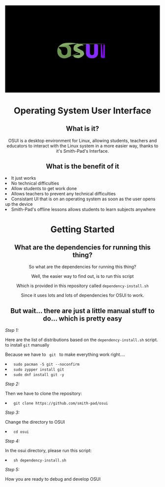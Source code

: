 <img src="./osui-logo.png"></img>


<h1 align="center">Operating System User Interface </h1>



<h2 align="center">What is it?</h2>

<p align="center">
OSUI is a desktop environment for Linux, allowing students, teachers and 
educators to interact with the Linux system in a more easier way, thanks
to it's Smith-Pad's Interface.
</p>


<h2 align="center">What is the benefit of it</h2>

<li> It just works </li>
<li> No technical difficulties </li>
<li> Allow students to get work done </li>
<li> Allows teachers to prevent any technical difficulties </li>
<li> Consistant UI that is on an operating system as soon as the user opens up the device</li>
<li> Smith-Pad's offline lessons allows students to learn subjects anywhere </li>

<h1 align="center">Getting Started</h1>
<h2 align="center">What are the dependencies for running this thing?</h2>
<p align="center">
So what are the dependencies for running this thing? 
</p>

<p align="center">
Well, the easier way to find out, is to run this script 
</p>

<p align="center">
Which is provided in this repository called <code>dependency-install.sh</code> 
</p>


<p align="center">
Since it uses lots and lots of dependencies for OSUI to work. 
</p>

<h2 align="center">But wait... there are just a little manual stuff to do... which is pretty easy</h2>

<i> Step 1: </i>



<p align="left"> 
Here are the list of distributions based on the <code>dependency-install.sh</code> script. 
to install <code>git</code> manually 
</p>

<p align="left"> 
Because we have to <code> git </code> to make everything work right....
</p>


<li align="left">
<code> sudo pacman -S git --noconfirm </code>
</li>



<li align="left">
<code> sudo zypper install git </code>
</li>


<li align="left">
<code> sudo dnf install git -y </code>
</li>



<i> Step 2: </i>



<p align="left"> 
Then we have to clone the repository: 
</p>


<li align="left">
<code> git clone https://github.com/smith-pad/osui </code>
</li>

<i> Step 3: </i>



<p align="left"> 
Change the directory to OSUI 
</p>

<li align="left">
<code> cd osui</code>
</li>


<i> Step 4: </i>



<p align="left"> 
In the osui directory, please run this script: 
</p>

<li align="left">
<code> sh dependency-install.sh</code>
</li>


<i> Step 5: </i>



<p align="left"> 
How you are ready to debug and develop OSUI 
</p>